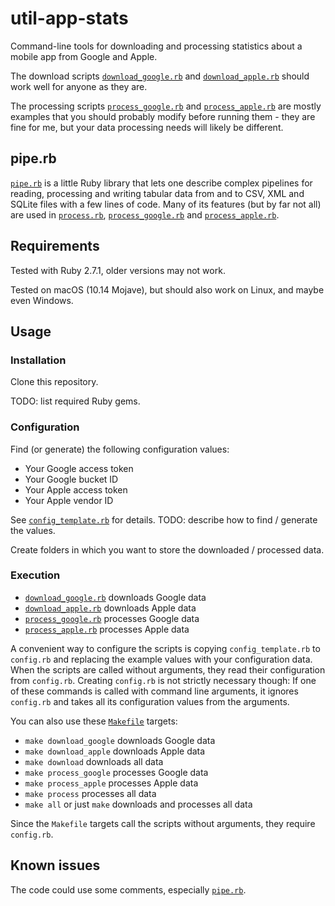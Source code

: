# util-app-stats

Command-line tools for downloading and processing statistics about a mobile
app from Google and Apple.

The download scripts [`download_google.rb`](download_google.rb) and 
[`download_apple.rb`](download_apple.rb) should work well for anyone
as they are.

The processing scripts [`process_google.rb`](process_google.rb)
and [`process_apple.rb`](process_apple.rb) are mostly examples that
you should probably modify before running them - they are fine for me,
but your data processing needs will likely be different.

## pipe.rb

[`pipe.rb`](pipe.rb) is a little Ruby library that lets one describe
complex pipelines for reading, processing and writing tabular data
from and to CSV, XML and SQLite files with a few lines of code.
Many of its features (but by far not all) are used in [`process.rb`](process.rb),
[`process_google.rb`](process_google.rb) and [`process_apple.rb`](process_apple.rb).

## Requirements

Tested with Ruby 2.7.1, older versions may not work.

Tested on macOS (10.14 Mojave), but should also work on Linux, and maybe even Windows.

## Usage

### Installation

Clone this repository.

TODO: list required Ruby gems.

### Configuration

Find (or generate) the following configuration values:

* Your Google access token
* Your Google bucket ID
* Your Apple access token
* Your Apple vendor ID

See [`config_template.rb`](config_template.rb) for details. TODO: describe
how to find / generate the values.

Create folders in which you want to store the downloaded / processed data.

### Execution

* [`download_google.rb`](download_google.rb) downloads Google data
* [`download_apple.rb`](download_apple.rb) downloads Apple data
* [`process_google.rb`](process_google.rb) processes Google data
* [`process_apple.rb`](process_apple.rb) processes Apple data

A convenient way to configure the scripts is copying `config_template.rb` to
`config.rb` and replacing the example values with your configuration data.
When the scripts are called without arguments, they read their configuration
from `config.rb`. Creating `config.rb` is not strictly necessary though: If one
of these commands is called with command line arguments, it ignores `config.rb`
and takes all its configuration values from the arguments.

You can also use these [`Makefile`](Makefile) targets:

* `make download_google` downloads Google data
* `make download_apple` downloads Apple data
* `make download` downloads all data
* `make process_google` processes Google data
* `make process_apple` processes Apple data
* `make process` processes all data
* `make all` or just `make` downloads and processes all data

Since the `Makefile` targets call the scripts without arguments, they require `config.rb`.

## Known issues

The code could use some comments, especially [`pipe.rb`](pipe.rb).
